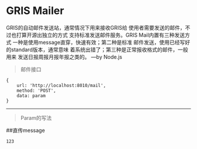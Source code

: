 # GRIS Mailer
GRIS的自动邮件发送站，通常情况下用来接收GRIS给
使用者需要发送的邮件，不过也打算开源出独立的方式
支持标准发送邮件服务。GRIS Mail内置有三种发送方式
一种是使用message直穿，快速有效；第二种是标准
邮件发送，使用已经写好的standard版本，通常意味
着系统出错了；第三种是正常报收格式的邮件，一般用来
发送日报周报月报年报之类的。 
—by Node.js


>邮件接口
```
{
    url: 'http://localhost:8010/mail',
    method: 'POST',
    data: param
}
```
---

>Param的写法


##直传message
```
123
```
